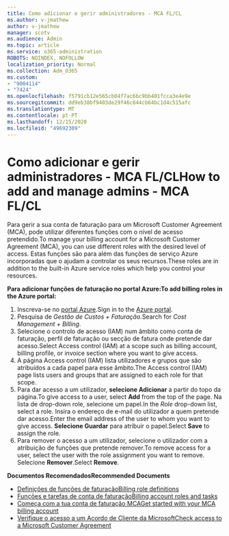 ```yaml
---
title: Como adicionar e gerir administradores - MCA FL/CL
ms.author: v-jmathew
author: v-jmathew
manager: scotv
ms.audience: Admin
ms.topic: article
ms.service: o365-administration
ROBOTS: NOINDEX, NOFOLLOW
localization_priority: Normal
ms.collection: Adm_O365
ms.custom:
- "9004114"
- "7424"
ms.openlocfilehash: f5791cb12e565cb04f7ac6bc9bb401fcca3e4e9e
ms.sourcegitcommit: dd9eb38bf9403de29f46c844cb64bc1d4c515afc
ms.translationtype: MT
ms.contentlocale: pt-PT
ms.lasthandoff: 12/15/2020
ms.locfileid: "49692309"
---
```

# <a name="how-to-add-and-manage-admins---mca-flcl"></a><span data-ttu-id="4c912-102">Como adicionar e gerir administradores - MCA FL/CL</span><span class="sxs-lookup"><span data-stu-id="4c912-102">How to add and manage admins - MCA FL/CL</span></span>

<span data-ttu-id="4c912-103">Para gerir a sua conta de faturação para um Microsoft Customer Agreement (MCA), pode utilizar diferentes funções com o nível de acesso pretendido.</span><span class="sxs-lookup"><span data-stu-id="4c912-103">To manage your billing account for a Microsoft Customer Agreement (MCA), you can use different roles with the desired level of access.</span></span> <span data-ttu-id="4c912-104">Estas funções são para além das funções de serviço Azure incorporadas que o ajudam a controlar os seus recursos.</span><span class="sxs-lookup"><span data-stu-id="4c912-104">These roles are in addition to the built-in Azure service roles which help you control your resources.</span></span>

<span data-ttu-id="4c912-105">**Para adicionar funções de faturação no portal Azure:**</span><span class="sxs-lookup"><span data-stu-id="4c912-105">**To add billing roles in the Azure portal:**</span></span>

1. <span data-ttu-id="4c912-106">Inscreva-se no [portal Azure](https://portal.azure.com/).</span><span class="sxs-lookup"><span data-stu-id="4c912-106">Sign in to the [Azure portal](https://portal.azure.com/).</span></span>
2. <span data-ttu-id="4c912-107">Pesquisa de *Gestão de Custos + Faturação.*</span><span class="sxs-lookup"><span data-stu-id="4c912-107">Search for *Cost Management + Billing*.</span></span>
3. <span data-ttu-id="4c912-108">Selecione o controlo de acesso (IAM) num âmbito como conta de faturação, perfil de faturação ou secção de fatura onde pretende dar acesso.</span><span class="sxs-lookup"><span data-stu-id="4c912-108">Select Access control (IAM) at a scope such as billing account, billing profile, or invoice section where you want to give access.</span></span>
4. <span data-ttu-id="4c912-109">A página Access control (IAM) lista utilizadores e grupos que são atribuídos a cada papel para esse âmbito.</span><span class="sxs-lookup"><span data-stu-id="4c912-109">The Access control (IAM) page lists users and groups that are assigned to each role for that scope.</span></span>
5. <span data-ttu-id="4c912-110">Para dar acesso a um utilizador, **selecione Adicionar** a partir do topo da página.</span><span class="sxs-lookup"><span data-stu-id="4c912-110">To give access to a user, select **Add** from the top of the page.</span></span> <span data-ttu-id="4c912-111">Na  lista de drop-down role, selecione um papel.</span><span class="sxs-lookup"><span data-stu-id="4c912-111">In the *Role* drop-down list, select a role.</span></span> <span data-ttu-id="4c912-112">Insira o endereço de e-mail do utilizador a quem pretende dar acesso.</span><span class="sxs-lookup"><span data-stu-id="4c912-112">Enter the email address of the user to whom you want to give access.</span></span> <span data-ttu-id="4c912-113">**Selecione Guardar** para atribuir o papel.</span><span class="sxs-lookup"><span data-stu-id="4c912-113">Select **Save** to assign the role.</span></span>
6. <span data-ttu-id="4c912-114">Para remover o acesso a um utilizador, selecione o utilizador com a atribuição de funções que pretende remover.</span><span class="sxs-lookup"><span data-stu-id="4c912-114">To remove access for a user, select the user with the role assignment you want to remove.</span></span> <span data-ttu-id="4c912-115">Selecione **Remover**.</span><span class="sxs-lookup"><span data-stu-id="4c912-115">Select **Remove**.</span></span>

<span data-ttu-id="4c912-116">**Documentos Recomendados**</span><span class="sxs-lookup"><span data-stu-id="4c912-116">**Recommended Documents**</span></span>

- [<span data-ttu-id="4c912-117">Definições de funções de faturação</span><span class="sxs-lookup"><span data-stu-id="4c912-117">Billing role definitions</span></span>](https://docs.microsoft.com/azure/cost-management-billing/manage/understand-mca-roles)
- [<span data-ttu-id="4c912-118">Funções e tarefas de conta de faturação</span><span class="sxs-lookup"><span data-stu-id="4c912-118">Billing account roles and tasks</span></span>](https://docs.microsoft.com/azure/cost-management-billing/manage/understand-mca-roles#billing-account-roles-and-tasks)
- [<span data-ttu-id="4c912-119">Começa com a tua conta de faturação MCA</span><span class="sxs-lookup"><span data-stu-id="4c912-119">Get started with your MCA billing account</span></span>](https://docs.microsoft.com/azure/cost-management-billing/understand/mca-overview)
- [<span data-ttu-id="4c912-120">Verifique o acesso a um Acordo de Cliente da Microsoft</span><span class="sxs-lookup"><span data-stu-id="4c912-120">Check access to a Microsoft Customer Agreement</span></span>](https://docs.microsoft.com/azure/cost-management-billing/manage/change-credit-card?WT.mc_id=Portal-Microsoft_Azure_Support%22%20%5Cl%20%22manage-credit-cards-for-a-microsoft-customer-agreement%22%20%5Ct%20%22_blank#check-the-type-of-your-account)
